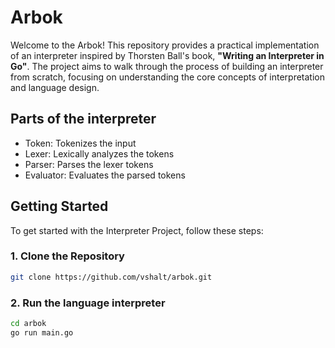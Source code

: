 # Arbok

Welcome to the Arbok! This repository provides a practical implementation of an interpreter inspired by Thorsten Ball's book, **"Writing an Interpreter in Go"**. The project aims to walk through the process of building an interpreter from scratch, focusing on understanding the core concepts of interpretation and language design.

## Parts of the interpreter
- Token: Tokenizes the input
- Lexer: Lexically analyzes the tokens
- Parser: Parses the lexer tokens
- Evaluator: Evaluates the parsed tokens



## Getting Started

To get started with the Interpreter Project, follow these steps:

### 1. Clone the Repository
```bash
git clone https://github.com/vshalt/arbok.git
```

### 2. Run the language interpreter
```bash
cd arbok
go run main.go
```


